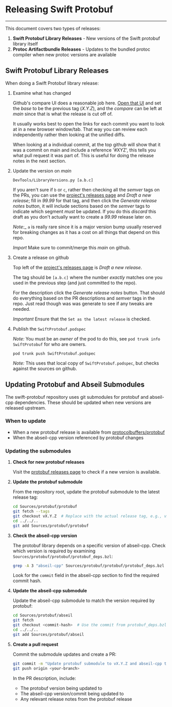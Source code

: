 # Releasing Swift Protobuf

---

This document covers two types of releases:

1. **Swift Protobuf Library Releases** - New versions of the Swift protobuf library itself
2. **Protoc Artifactbundle Releases** - Updates to the bundled protoc compiler when new protoc versions are available

## Swift Protobuf Library Releases

When doing a Swift Protobuf library release:

1. Examine what has changed

   Github's compare UI does a reasonable job here.  [Open that UI](https://github.com/apple/swift-protobuf/compare)
   and set the _base_ to be the previous tag (_X.Y.Z_), and the _compare_ can be left at _main_
   since that is what the release is cut off of.

   It usually works best to open the links for each commit you want to look at in a new browser
   window/tab.  That way you can review each independently rather then looking at the unified
   diffs.

   When looking at a individual commit, at the top github will show that it was a commit on main
   and include a reference '#XYZ', this tells you what pull request it was part of.  This is useful
   for doing the release notes in the next section.

1. Update the version on _main_

   ```
   DevTools/LibraryVersions.py [a.b.c]
   ```

   If you aren't sure if `b` or `c`, rather then checking all the _semver_ tags on the
   PRs, you can use the [project's releases page](https://github.com/apple/swift-protobuf/releases)
   and _Draft a new release_; fill in _99.99_ for that tag, and then click the _Generate
   release notes_ button, it will include sections based on the _semver_ tags to indicate
   which segment *must* be updated. If you do this *discard* this draft as you don't
   actually want to create a _99.99_ release later on.

   _Note:__ `a` is really rare since it is a major version bump usually reserved for
   breaking changes as it has a cost on all things that depend on this repo.

   *Import* Make sure to commit/merge this _main_ on github.

1. Create a release on github

   Top left of the [project's releases page](https://github.com/apple/swift-protobuf/releases)
   is _Draft a new release_.

   The tag should be `[a.b.c]` where the number *exactly* matches one you used in the
   previous step (and just committed to the repo).

   For the description click the _Generate release notes_ button. That should do
   everything based on the PR descriptions and _semver_ tags in the repo. Just read
   though was was generate to see if any tweaks are needed.

   *Important* Ensure that the `Set as the latest release` is checked.

1. Publish the `SwiftProtobuf.podspec`

      _Note:_ You must be an _owner_ of the pod to do this, see `pod trunk info SwiftProtobuf`
      for who are owners.

      ```
      pod trunk push SwiftProtobuf.podspec
      ```

      _Note:_ This uses that local copy of `SwiftProtobuf.podspec`, but checks
      against the sources on github.

## Updating Protobuf and Abseil Submodules

The swift-protobuf repository uses git submodules for protobuf and abseil-cpp dependencies.
These should be updated when new versions are released upstream.

### When to update

- When a new protobuf release is available from [protocolbuffers/protobuf](https://github.com/protocolbuffers/protobuf/releases)
- When the abseil-cpp version referenced by protobuf changes

### Updating the submodules

1. **Check for new protobuf releases**

   Visit the [protobuf releases page](https://github.com/protocolbuffers/protobuf/releases)
   to check if a new version is available.

2. **Update the protobuf submodule**

   From the repository root, update the protobuf submodule to the latest release tag:

   ```bash
   cd Sources/protobuf/protobuf
   git fetch --tags
   git checkout vX.Y.Z  # Replace with the actual release tag, e.g., v29.2
   cd ../../..
   git add Sources/protobuf/protobuf
   ```

3. **Check the abseil-cpp version**

   The protobuf library depends on a specific version of abseil-cpp. Check which version
   is required by examining `Sources/protobuf/protobuf/protobuf_deps.bzl`:

   ```bash
   grep -A 3 "abseil-cpp" Sources/protobuf/protobuf/protobuf_deps.bzl
   ```

   Look for the `commit` field in the abseil-cpp section to find the required commit hash.

4. **Update the abseil-cpp submodule**

   Update the abseil-cpp submodule to match the version required by protobuf:

   ```bash
   cd Sources/protobuf/abseil
   git fetch
   git checkout <commit-hash>  # Use the commit from protobuf_deps.bzl
   cd ../../..
   git add Sources/protobuf/abseil
   ```

5. **Create a pull request**

   Commit the submodule updates and create a PR:

   ```bash
   git commit -m "Update protobuf submodule to vX.Y.Z and abseil-cpp to <version>"
   git push origin <your-branch>
   ```

   In the PR description, include:
   - The protobuf version being updated to
   - The abseil-cpp version/commit being updated to
   - Any relevant release notes from the protobuf release
